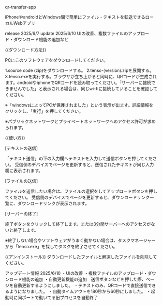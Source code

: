 qr-transfer-app

iPhoneやandroidとWindows間で簡単にファイル・テキストを転送できるローカルWebアプリ

release 2025/6/7
update 2025/6/10 UIの改善、複数ファイルのアップロード・ダウンロード機能の追加など

{{ダウンロード方法}}

PCにこのソフトウェアをダウンロードしてください。

1.source code (zip)をダウンロードする。
2.tenso-(version).zipを展開する。
3.tenso.exeを実行する。ブラウザが立ち上がると同時に、QRコードが生成されます。androidやiphoneでQRコードを読み取ってください。「サーバーに接続できませんでした」と表示される場合は、同じwi-fiに接続していることを確認してください。

※「windowsによってPCが保護されました」という表示が出ます。詳細情報をクリックし、「実行」を押してください。

※パブリックネットワークとプライベートネットワークへのアクセス許可が求められます。


{{使い方}}

[テキストの送信]

「テキスト送信」の下の入力欄へテキストを入力して送信ボタンを押してください。 受信側のデバイスでページを更新すると、送信されたテキストが同じ入力欄に表示されます。

[ファイルの送信]

ファイルを送信したい場合は、ファイルの選択をしてアップロードボタンを押してください。 受信側のデバイスでページを更新すると、ダウンロードリンク一覧に、ダウンロードリンクが表示されます。


[サーバーの終了]

終了ボタンをクリックして終了します。または3分間サーバーへのアクセスがないと終了します。

※終了しない場合やソフトウェアがうまく動かない場合は、タスクマネージャーから「tenso.exe」を探してタスクを終了させてください。

{{アンインストール}}
ダウンロードしたファイルと解凍したファイルを削除してください。


アップデート情報
2025/6/10
・UIの改善
・複数ファイルのアップロード・ダウンロード機能の追加
・自動更新機能の追加　送信ボタンなどを押した際、ページを自動更新するようにしました。
・テキストのみ、QRコードで直接送信できるようになりました。
・自動タイムアウトを180秒から60秒にしました。
・起動時に同ポートで動いてる旧プロセスを自動終了
